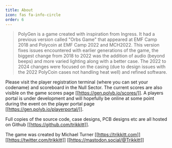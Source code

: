 ```yaml
---
title: About
icon: fas fa-info-circle
order: 6
---
```


> PolyGen is a game created with inspiration from Ingress.  It had a previous version called "Orbs Game" that appeared at EMF Camp 2018 and Polycoin at EMF Camp 2022 and MCH2022.  This version fixes issues encountered with earlier generations of the game, the biggest change from 2018 to 2022 was the addition of audio (beyond beeps) and more varied lighting along with a better case.  The 2022 to 2024 changes were focused on the casing (due to design issues with the 2022 PolyCoin cases not handling heat well) and refined software. 

Please visit the player registration terminal (where you can set your codename) and scoreboard in the Null Sector.  The current scores are also visible on the game scores page [[https://gen.polyb.io/scores/]].  A players portal is under development and will hopefully be online at some point during the event on the player portal page [[https://gen.polyb.io/playerportal/]].

Full copies of the source code, case designs, PCB designs etc are all hosted on Github [[https://github.com/trikkitt]].

The game was created by Michael Turner [[https://trikkitt.com]] [[https://twitter.com/trikkitt]] [[https://mastodon.social/@Trikkitt]]

